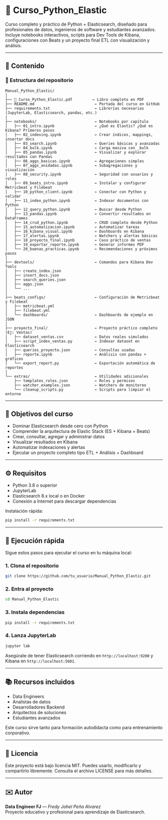# 📘 Curso\_Python\_Elastic

Curso completo y práctico de Python + Elasticsearch, diseñado para profesionales de datos, ingenieros de software y estudiantes avanzados. Incluye notebooks interactivos, scripts para Dev Tools de Kibana, configuraciones con Beats y un proyecto final ETL con visualización y análisis.

---

## 📌 Contenido

### 📂 Estructura del repositorio

```plaintext
Manual_Python_Elastic/
│
├── 📘 Curso_Python_Elastic.pdf         ← Libro completo en PDF
├── README.md                           ← Portada del curso en GitHub
├── requirements.txt                    ← Librerías necesarias (JupyterLab, Elasticsearch, pandas, etc.)
│
├── notebooks/                          ← Notebooks por capítulo
│   ├── 01_intro.ipynb                  ← ¿Qué es Elastic? ¿Qué es Kibana? Primeros pasos
│   ├── 02_indexing.ipynb               ← Crear índices, mappings, insertar docs
│   ├── 03_search.ipynb                 ← Queries básicas y avanzadas
│   ├── 04_bulk.ipynb                   ← Carga masiva con _bulk
│   ├── 05_pandas.ipynb                 ← Visualizar y explorar resultados con Pandas
│   ├── 06_aggs_basicas.ipynb           ← Agregaciones simples
│   ├── 07_aggs_anidadas.ipynb          ← Subagregaciones y visualización
│   ├── 08_security.ipynb               ← Seguridad con usuarios y roles
│   ├── 09_beats_intro.ipynb            ← Instalar y configurar Metricbeat y Filebeat
│   ├── 10_python_client.ipynb          ← Conectar con Python y validar
│   ├── 11_index_python.ipynb           ← Indexar documentos con Python
│   ├── 12_query_python.ipynb           ← Buscar desde Python
│   ├── 13_pandas.ipynb                 ← Convertir resultados en DataFrames
│   ├── 14_crud_python.ipynb            ← CRUD completo desde Python
│   ├── 15_automatizacion.ipynb         ← Automatizar tareas
│   ├── 16_kibana_visual.ipynb          ← Dashboards en Kibana
│   ├── 17_alertas.ipynb                ← Watchers y alertas básicas
│   ├── 18_proyecto_final.ipynb         ← Caso práctico de ventas
│   ├── 19_exportar_reporte.ipynb       ← Generar informes PDF
│   └── 20_buenas_practicas.ipynb       ← Recomendaciones y próximos pasos
│
├── devtools/                           ← Comandos para Kibana Dev Tools
│   ├── create_index.json
│   ├── insert_docs.json
│   ├── search_queries.json
│   ├── aggs.json
│   └── ...
│
├── beats_configs/                      ← Configuración de Metricbeat y Filebeat
│   ├── metricbeat.yml
│   ├── filebeat.yml
│   └── dashboards/                     ← Dashboards de ejemplo en JSON
│
├── proyecto_final/                     ← Proyecto práctico completo (Ej: Ventas)
│   ├── dataset_ventas.csv              ← Datos reales simulados
│   ├── script_index_ventas.py          ← Indexar dataset en Elasticsearch
│   ├── queries_proyecto.json           ← Consultas usadas
│   ├── reporte.ipynb                   ← Análisis con pandas + gráficos
│   └── export_report.py                ← Exportación automática de reportes
│
└── extras/                             ← Utilidades adicionales
    ├── templates_roles.json            ← Roles y permisos
    ├── watcher_examples.json           ← Watchers de monitoreo
    └── cleanup_scripts.py              ← Scripts para limpiar el entorno
```

---

## 🎯 Objetivos del curso

- Dominar Elasticsearch desde cero con Python
- Comprender la arquitectura de Elastic Stack (ES + Kibana + Beats)
- Crear, consultar, agregar y administrar datos
- Visualizar resultados en Kibana
- Automatizar indexaciones y alertas
- Ejecutar un proyecto completo tipo ETL + Análisis + Dashboard

---

## ⚙️ Requisitos

- Python 3.8 o superior
- JupyterLab
- Elasticsearch 8.x local o en Docker
- Conexión a Internet para descargar dependencias

Instalación rápida:

```bash
pip install -r requirements.txt
```

---

## 🚀 Ejecución rápida

Sigue estos pasos para ejecutar el curso en tu máquina local:

### 1. Clona el repositorio

```bash
git clone https://github.com/tu_usuario/Manual_Python_Elastic.git
```

### 2. Entra al proyecto

```bash
cd Manual_Python_Elastic
```

### 3. Instala dependencias

```bash
pip install -r requirements.txt
```

### 4. Lanza JupyterLab

```bash
jupyter lab
```

Asegúrate de tener Elasticsearch corriendo en `http://localhost:9200` y Kibana en `http://localhost:5601`.

---

## 📚 Recursos incluidos

- Data Engineers
- Analistas de datos
- Desarrolladores Backend
- Arquitectos de soluciones
- Estudiantes avanzados

Este curso sirve tanto para formación autodidacta como para entrenamiento corporativo.

---

## 📝 Licencia

Este proyecto está bajo licencia MIT. Puedes usarlo, modificarlo y compartirlo libremente. Consulta el archivo LICENSE para más detalles.

---

## ✉️ Autor

**Data Engineer FJ** — *Fredy Johel Peña Alvarez*\
Proyecto educativo y profesional para aprendizaje de Elasticsearch.

